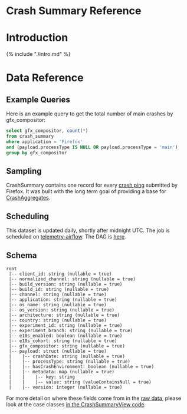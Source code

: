 # Crash Summary Reference

<!-- toc -->

# Introduction

{% include "./intro.md" %}

# Data Reference

## Example Queries

Here is an example query to get the total number of main crashes by gfx_compositor:

```sql
select gfx_compositor, count(*)
from crash_summary
where application = 'Firefox'
and (payload.processType IS NULL OR payload.processType = 'main') 
group by gfx_compositor
```
 
## Sampling

CrashSummary contains one record for every 
[crash ping](https://gecko.readthedocs.io/en/latest/toolkit/components/telemetry/telemetry/data/crash-ping.html)
submitted by Firefox.
It was built with the long term goal of providing a base for 
[CrashAggregates](../crash_aggregates/reference.md).

## Scheduling

This dataset is updated daily, shortly after midnight UTC.
The job is scheduled on 
[telemetry-airflow](https://github.com/mozilla/telemetry-airflow).
The DAG is [here](https://github.com/mozilla/telemetry-airflow/blob/master/dags/crash_summary.py).

## Schema

```
root
 |-- client_id: string (nullable = true)
 |-- normalized_channel: string (nullable = true)
 |-- build_version: string (nullable = true)
 |-- build_id: string (nullable = true)
 |-- channel: string (nullable = true)
 |-- application: string (nullable = true)
 |-- os_name: string (nullable = true)
 |-- os_version: string (nullable = true)
 |-- architecture: string (nullable = true)
 |-- country: string (nullable = true)
 |-- experiment_id: string (nullable = true)
 |-- experiment_branch: string (nullable = true)
 |-- e10s_enabled: boolean (nullable = true)
 |-- e10s_cohort: string (nullable = true)
 |-- gfx_compositor: string (nullable = true)
 |-- payload: struct (nullable = true)
 |    |-- crashDate: string (nullable = true)
 |    |-- processType: string (nullable = true)
 |    |-- hasCrashEnvironment: boolean (nullable = true)
 |    |-- metadata: map (nullable = true)
 |    |    |-- key: string
 |    |    |-- value: string (valueContainsNull = true)
 |    |-- version: integer (nullable = true)
```

For more detail on where these fields come from in the
[raw data](https://gecko.readthedocs.io/en/latest/toolkit/components/telemetry/telemetry/data/crash-ping.html),
please look at the case classes 
[in the CrashSummaryView code](https://github.com/mozilla/telemetry-batch-view/blob/master/src/main/scala/com/mozilla/telemetry/views/CrashSummaryView.scala).

